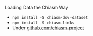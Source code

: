 Loading Data the Chiasm Way

 * `npm install -S chiasm-dsv-dataset`
 * `npm install -S chiasm-links`
 * Under [github.com/chiasm-project](https://github.com/chiasm-project/)
